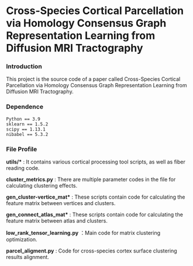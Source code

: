 # Cross-Species Cortical Parcellation via Homology Consensus Graph Representation Learning from Diffusion MRI Tractography

### Introduction

This project is the source code of a paper called Cross-Species Cortical Parcellation via Homology Consensus Graph Representation Learning from Diffusion MRI Tractography.

### Dependence
```
Python == 3.9
sklearn == 1.5.2
scipy == 1.13.1
nibabel == 5.3.2
```

### File Profile

__utils/*__ : It contains various cortical processing tool scripts, as well as fiber reading code.

__cluster_metrics.py__ : There are multiple parameter codes in the file for calculating clustering effects.

__gen_cluster-vertice_mat*__ : These scripts contain code for calculating the feature matrix between vertices and clusters.

__gen_connect_atlas_mat*__ : These scripts contain code for calculating the feature matrix between atlas and clusters.

__low_rank_tensor_learning.py__ ：Main code for matrix clustering optimization.

__parcel_aligment.py__ : Code for cross-species cortex surface clustering results alignment.
